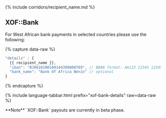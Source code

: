 {% include corridors/recipient_name.md %}

## XOF::Bank

For West African bank payments in selected countries please use the following:

{% capture data-raw %}
```javascript
"details" : {
  {{ recipient_name }},
  "iban": "BJ0610100100144390000769", // BBAN format: AA123 12345 123456789012 12
  "bank_name": "Bank Of Africa Bénin" // optional
}
```
{% endcapture %}

{% include language-tabbar.html prefix="xof-bank-details" raw=data-raw %}

<div class="alert alert-info" markdown="1">
**Note** `XOF::Bank` payouts are currently in beta phase.
</div>
